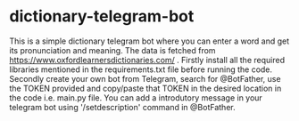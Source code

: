 # dictionary-telegram-bot

This is a simple dictionary telegram bot where you can enter a word and get its pronunciation and meaning. The data is fetched from https://www.oxfordlearnersdictionaries.com/ .
Firstly install all the required libraries mentioned in the requirements.txt file before running the code. Secondly create your own bot from Telegram, search for @BotFather, use the TOKEN provided and copy/paste that TOKEN in the desired location in the code i.e. main.py file. You can add a introdutory message in your telegram bot using '/setdescription' command in @BotFather.
